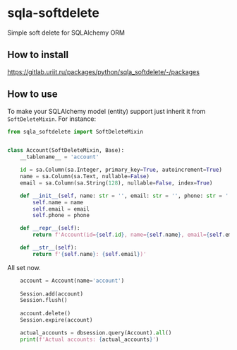 # sqla-softdelete
Simple soft delete for SQLAlchemy ORM

How to install
------------  
https://gitlab.uriit.ru/packages/python/sqla_softdelete/-/packages

How to use
------------    
To make your SQLAlchemy model (entity) support just inherit it from `SoftDeleteMixin`. 
For instance:
```python
from sqla_softdelete import SoftDeleteMixin


class Account(SoftDeleteMixin, Base):
    __tablename__ = 'account'

    id = sa.Column(sa.Integer, primary_key=True, autoincrement=True)
    name = sa.Column(sa.Text, nullable=False)
    email = sa.Column(sa.String(128), nullable=False, index=True)

    def __init__(self, name: str = '', email: str = '', phone: str = ''):
        self.name = name
        self.email = email
        self.phone = phone

    def __repr__(self):
        return f'Account(id={self.id}, name={self.name}, email={self.email})'

    def __str__(self):
        return f'{self.name}: {self.email})'
```

All set now.
```python
    account = Account(name='account')
    
    Session.add(account)
    Session.flush()
    
    account.delete()
    Session.expire(account)

    actual_accounts = dbsession.query(Account).all() 
    print(f'Actual accounts: {actual_accounts}')
```
